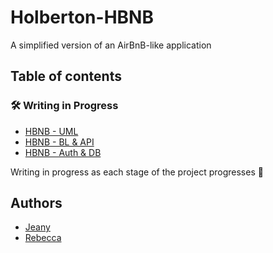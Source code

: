 # Holberton-HBNB

A simplified version of an AirBnB-like application

## Table of contents
### 🛠️ Writing in Progress  

- [HBNB - UML](https://github.com/SG1-Rebecca/holbertonschool-hbnb/tree/main/part1)
- [HBNB - BL & API](https://github.com/SG1-Rebecca/holbertonschool-hbnb/tree/main/part2)
- [HBNB - Auth & DB](./part3/)

Writing in progress as each stage of the project progresses 🚀  


## Authors

- [Jeany](https://github.com/SabyJeany)
- [Rebecca](https://github.com/SG1-Rebecca)
